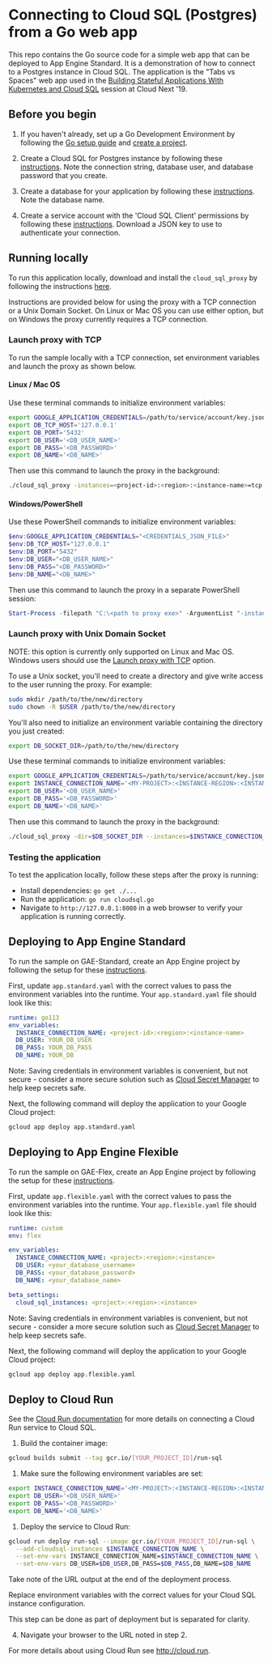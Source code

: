 # Connecting to Cloud SQL (Postgres) from a Go web app

This repo contains the Go source code for a simple web app that can be deployed to App Engine Standard. It is a demonstration of how to connect to a Postgres instance in Cloud SQL. The application is the "Tabs vs Spaces" web app used in the [Building Stateful Applications With Kubernetes and Cloud SQL](https://www.youtube.com/watch?v=qVgzP3PsXFw&t=1833s) session at Cloud Next '19.

## Before you begin

1. If you haven't already, set up a Go Development Environment by following the [Go setup guide](https://cloud.google.com/go/docs/setup) and 
[create a project](https://cloud.google.com/resource-manager/docs/creating-managing-projects#creating_a_project).

1. Create a Cloud SQL for Postgres instance by following these 
[instructions](https://cloud.google.com/sql/docs/postgres/create-instance).
Note the connection string, database user, and database password that you create.

1. Create a database for your application by following these 
[instructions](https://cloud.google.com/sql/docs/postgres/create-manage-databases).
Note the database name. 

1. Create a service account with the 'Cloud SQL Client' permissions by following these 
[instructions](https://cloud.google.com/sql/docs/mysql/connect-external-app#4_if_required_by_your_authentication_method_create_a_service_account).
Download a JSON key to use to authenticate your connection.

## Running locally

To run this application locally, download and install the `cloud_sql_proxy` by
following the instructions
[here](https://cloud.google.com/sql/docs/postgres/sql-proxy#install).

Instructions are provided below for using the proxy with a TCP connection or a Unix Domain Socket. On Linux or Mac OS you can use either option, but on Windows the proxy currently requires a TCP connection.

### Launch proxy with TCP

To run the sample locally with a TCP connection, set environment variables and launch the proxy as shown below.

#### Linux / Mac OS
Use these terminal commands to initialize environment variables:
```bash
export GOOGLE_APPLICATION_CREDENTIALS=/path/to/service/account/key.json
export DB_TCP_HOST='127.0.0.1'
export DB_PORT='5432'
export DB_USER='<DB_USER_NAME>'
export DB_PASS='<DB_PASSWORD>'
export DB_NAME='<DB_NAME>'
```

Then use this command to launch the proxy in the background:
```bash
./cloud_sql_proxy -instances=<project-id>:<region>:<instance-name>=tcp:5432 -credential_file=$GOOGLE_APPLICATION_CREDENTIALS &
```

#### Windows/PowerShell
Use these PowerShell commands to initialize environment variables:
```powershell
$env:GOOGLE_APPLICATION_CREDENTIALS="<CREDENTIALS_JSON_FILE>"
$env:DB_TCP_HOST="127.0.0.1"
$env:DB_PORT="5432"
$env:DB_USER="<DB_USER_NAME>"
$env:DB_PASS="<DB_PASSWORD>"
$env:DB_NAME="<DB_NAME>"
```

Then use this command to launch the proxy in a separate PowerShell session:
```powershell
Start-Process -filepath "C:\<path to proxy exe>" -ArgumentList "-instances=<project-id>:<region>:<instance-name>=tcp:5432 -credential_file=<CREDENTIALS_JSON_FILE>"
```

### Launch proxy with Unix Domain Socket
NOTE: this option is currently only supported on Linux and Mac OS. Windows users should use the [Launch proxy with TCP](#launch-proxy-with-tcp) option.

To use a Unix socket, you'll need to create a directory and give write access to the user running the proxy. For example:
```bash
sudo mkdir /path/to/the/new/directory
sudo chown -R $USER /path/to/the/new/directory
```

You'll also need to initialize an environment variable containing the directory you just created:

```bash
export DB_SOCKET_DIR=/path/to/the/new/directory
```

Use these terminal commands to initialize environment variables:
```bash
export GOOGLE_APPLICATION_CREDENTIALS=/path/to/service/account/key.json
export INSTANCE_CONNECTION_NAME='<MY-PROJECT>:<INSTANCE-REGION>:<INSTANCE-NAME>'
export DB_USER='<DB_USER_NAME>'
export DB_PASS='<DB_PASSWORD>'
export DB_NAME='<DB_NAME>'
```

Then use this command to launch the proxy in the background:
```bash
./cloud_sql_proxy -dir=$DB_SOCKET_DIR --instances=$INSTANCE_CONNECTION_NAME --credential_file=$GOOGLE_APPLICATION_CREDENTIALS &
```

### Testing the application

To test the application locally, follow these steps after the proxy is running:

* Install dependencies: `go get ./...`
* Run the application: `go run cloudsql.go`
* Navigate to `http://127.0.0.1:8080` in a web browser to verify your application is running correctly.

## Deploying to App Engine Standard

To run the sample on GAE-Standard, create an App Engine project by following the setup for these 
[instructions](https://cloud.google.com/appengine/docs/standard/go/quickstart#before-you-begin).

First, update `app.standard.yaml` with the correct values to pass the environment 
variables into the runtime. Your `app.standard.yaml` file should look like this:

```yaml
runtime: go113
env_variables:
  INSTANCE_CONNECTION_NAME: <project-id>:<region>:<instance-name>
  DB_USER: YOUR_DB_USER
  DB_PASS: YOUR_DB_PASS
  DB_NAME: YOUR_DB
```

Note: Saving credentials in environment variables is convenient, but not secure - consider a more
secure solution such as [Cloud Secret Manager](https://cloud.google.com/secret-manager) to help keep secrets safe.

Next, the following command will deploy the application to your Google Cloud project:
```bash
gcloud app deploy app.standard.yaml
```

## Deploying to App Engine Flexible

To run the sample on GAE-Flex, create an App Engine project by following the setup for these 
[instructions](https://cloud.google.com/appengine/docs/standard/go/quickstart#before-you-begin).

First, update `app.flexible.yaml` with the correct values to pass the environment 
variables into the runtime. Your `app.flexible.yaml` file should look like this:
```yaml
runtime: custom
env: flex

env_variables:
  INSTANCE_CONNECTION_NAME: <project>:<region>:<instance>
  DB_USER: <your_database_username>
  DB_PASS: <your_database_password>
  DB_NAME: <your_database_name>

beta_settings: 
  cloud_sql_instances: <project>:<region>:<instance>
```

Note: Saving credentials in environment variables is convenient, but not secure - consider a more
secure solution such as [Cloud Secret Manager](https://cloud.google.com/secret-manager) to help keep secrets safe.

Next, the following command will deploy the application to your Google Cloud project:
```bash
gcloud app deploy app.flexible.yaml
```
## Deploy to Cloud Run

See the [Cloud Run documentation](https://cloud.google.com/sql/docs/postgres/connect-run)
for more details on connecting a Cloud Run service to Cloud SQL.

1. Build the container image:

```sh
gcloud builds submit --tag gcr.io/[YOUR_PROJECT_ID]/run-sql
```

1. Make sure the following environment variables are set:
```sh
export INSTANCE_CONNECTION_NAME='<MY-PROJECT>:<INSTANCE-REGION>:<INSTANCE-NAME>'
export DB_USER='<DB_USER_NAME>'
export DB_PASS='<DB_PASSWORD>'
export DB_NAME='<DB_NAME>'
```

1. Deploy the service to Cloud Run:

```sh
gcloud run deploy run-sql --image gcr.io/[YOUR_PROJECT_ID]/run-sql \
  --add-cloudsql-instances $INSTANCE_CONNECTION_NAME \
  --set-env-vars INSTANCE_CONNECTION_NAME=$INSTANCE_CONNECTION_NAME \
  --set-env-vars DB_USER=$DB_USER,DB_PASS=$DB_PASS,DB_NAME=$DB_NAME 
```

Take note of the URL output at the end of the deployment process.


Replace environment variables with the correct values for your Cloud SQL
instance configuration.

This step can be done as part of deployment but is separated for clarity.

4. Navigate your browser to the URL noted in step 2.

For more details about using Cloud Run see http://cloud.run.